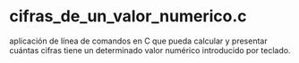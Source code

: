 # cifras_de_un_valor_numerico.c
aplicación de línea de comandos en C que pueda calcular y presentar cuántas cifras tiene un determinado valor numérico introducido por teclado.
